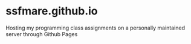 # ssfmare.github.io
Hosting my programming class assignments on a personally maintained server through Github Pages
